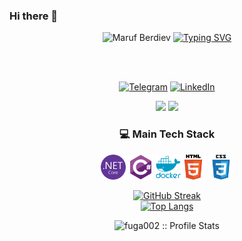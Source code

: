 ### Hi there 👋

<!--
**fuga002/fuga002** is a ✨ _special_ ✨ repository because its `Profile.md` (this file) appears on your GitHub profile.

Here are some ideas to get you started:

- 🔭 I’m currently working on ...
- 🌱 I’m currently learning ...
- 👯 I’m looking to collaborate on ...
- 🤔 I’m looking for help with ...
- 💬 Ask me about ...
- 📫 How to reach me: ...
- 😄 Pronouns: ...
- ⚡ Fun fact: ...
-->
<p align="center">
<img src="./fuga002.png" alt="Maruf Berdiev"/>
<a href="https://github.com/fuga002"><img alt="Typing SVG" src="https://readme-typing-svg.herokuapp.com?font=IBM+Plex+Sans&size=25&duration=4500&color=BCB1F7&center=true&width=500&lines=Hi,+I'm+Maruf+Berdiev+👋;Full+Stack+.Net+Developer;Nice+to+meet+you!" /> </a> </p>

 <br/><br/>
<div align="center">
<a href="https://t.me/fuga_02"><img alt="Telegram" src="https://img.shields.io/badge/telegram-gray?style=flat-square&logo=telegram"></a>
<a href="https://www.linkedin.com/in/maruf-berdiev-6b837a265/"><img alt="LinkedIn" src="https://img.shields.io/badge/LinkedIn-gray?style=flat-square&logo=linkedin"></a>

[![](https://komarev.com/ghpvc/?username=fuga002&color=orange&label=Profile%20Views)](https://github.com/fuga002/Profile)
[![](https://img.shields.io/github/followers/fuga002?label=GitHub%20Followers)](https://github.com/fuga002)

### 💻 Main Tech Stack

<img src="https://github.com/devicons/devicon/blob/master/icons/dotnetcore/dotnetcore-original.svg" alt="dotnet logo" width="40" height="40" /> <img src="https://github.com/devicons/devicon/blob/master/icons/csharp/csharp-original.svg" alt="csharp logo" width="40" height="40" /> <img src="https://github.com/devicons/devicon/blob/master/icons/docker/docker-plain-wordmark.svg" alt="csharp logo" width="40" height="40" /><img src="https://raw.githubusercontent.com/github/explore/80688e429a7d4ef2fca1e82350fe8e3517d3494d/topics/html/html.png" alt="swift logo" width="40" height="40" /> <img src="https://raw.githubusercontent.com/github/explore/80688e429a7d4ef2fca1e82350fe8e3517d3494d/topics/css/css.png" alt="swift logo" width="40" height="40" />


[![GitHub Streak](https://streak-stats.demolab.com/?user=fuga002&theme=dark)](https://github.com/fuga002/)<br/>
[![Top Langs](https://github-readme-stats.vercel.app/api/top-langs/?username=fuga002&text_color=ffffff&text_bold=true&title_color=e3289c&bg_color=2b213a&card_width=495px&hide=html,css)](https://github.com/fuga002/)

</div>


<p align="center"><img src="https://github-readme-stats.vercel.app/api?username=fuga002&show_icons=true&theme=synthwave" alt="fuga002 :: Profile Stats" /></p>


